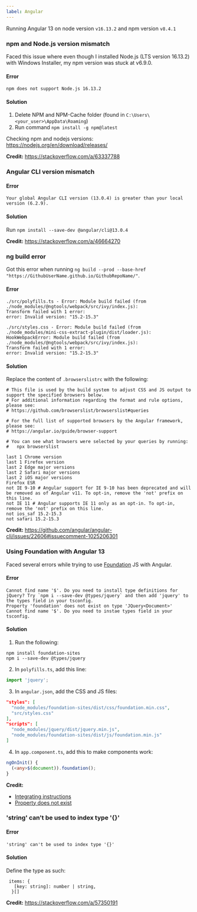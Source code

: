 ```yaml
---
label: Angular
---
```


Running Angular 13 on node version `v16.13.2` and npm version `v8.4.1`

### npm and Node.js version mismatch

Faced this issue where even though I installed Node.js (LTS version 16.13.2) with Windows Installer, my npm version was stuck at v6.9.0.

#### Error 
`npm does not support Node.js 16.13.2`

#### Solution
1. Delete NPM and NPM-Cache folder (found in `C:\Users\<your_user>\AppData\Roaming`)
2. Run command `npm install -g npm@latest`

Checking npm and nodejs versions: <a href="https://nodejs.org/en/download/releases/" target="_blank">https://nodejs.org/en/download/releases/</a>

**Credit:** <a href="https://stackoverflow.com/a/63337788" target="_blank">https://stackoverflow.com/a/63337788</a>

### Angular CLI version mismatch

#### Error
`Your global Angular CLI version (13.0.4) is greater than your local version (6.2.9).`

#### Solution
Run `npm install --save-dev @angular/cli@13.0.4`

**Credit:** <a href="https://stackoverflow.com/a/46664270" target="_blank">https://stackoverflow.com/a/46664270</a>

### ng build error

Got this error when running `ng build --prod --base-href "https://GithubUserName.github.io/GithubRepoName/"`.

#### Error 
```
./src/polyfills.ts - Error: Module build failed (from ./node_modules/@ngtools/webpack/src/ivy/index.js):
Transform failed with 1 error:
error: Invalid version: "15.2-15.3"

./src/styles.css - Error: Module build failed (from ./node_modules/mini-css-extract-plugin/dist/loader.js):
HookWebpackError: Module build failed (from ./node_modules/@ngtools/webpack/src/ivy/index.js):
Transform failed with 1 error:
error: Invalid version: "15.2-15.3"
```

#### Solution
Replace the content of `.browserslistrc` with the following:
``` ./.browserslistrc
# This file is used by the build system to adjust CSS and JS output to support the specified browsers below.
# For additional information regarding the format and rule options, please see:
# https://github.com/browserslist/browserslist#queries

# For the full list of supported browsers by the Angular framework, please see:
# https://angular.io/guide/browser-support

# You can see what browsers were selected by your queries by running:
#   npx browserslist

last 1 Chrome version
last 1 Firefox version
last 2 Edge major versions
last 2 Safari major versions
last 2 iOS major versions
Firefox ESR
not IE 9-10 # Angular support for IE 9-10 has been deprecated and will be removed as of Angular v11. To opt-in, remove the 'not' prefix on this line.
not IE 11 # Angular supports IE 11 only as an opt-in. To opt-in, remove the 'not' prefix on this line.
not ios_saf 15.2-15.3
not safari 15.2-15.3
```

**Credit:** <a href="https://github.com/angular/angular-cli/issues/22606#issuecomment-1025206301" target="_blank">https://github.com/angular/angular-cli/issues/22606#issuecomment-1025206301</a>

### Using Foundation with Angular 13

Faced several errors while trying to use <a href="https://get.foundation/sites/docs/index.html" target="_blank">Foundation</a> JS with Angular.

#### Error
```
Cannot find name '$'. Do you need to install type definitions for jQuery? Try `npm i --save-dev @types/jquery` and then add 'jquery' to the types field in your tsconfig.
Property 'foundation' does not exist on type 'JQuery<Document>'
Cannot find name '$'. Do you need to instae types field in your tsconfig.
```

#### Solution
1. Run the following:
```
npm install foundation-sites
npm i --save-dev @types/jquery

```
2. In `polyfills.ts`, add this line: 
```./src/polyfills.ts
import 'jquery';
```
3. In `angular.json`, add the CSS and JS files:
```./angular.json
"styles": [
  "node_modules/foundation-sites/dist/css/foundation.min.css",
  "src/styles.css"
],
"scripts": [
  "node_modules/jquery/dist/jquery.min.js",
  "node_modules/foundation-sites/dist/js/foundation.min.js"
]
```
4. In `app.component.ts`, add this to make components work:
``` ./src/app/app.component.ts
ngOnInit() {
  (<any>$(document)).foundation();
}
```

**Credit:** 
- <a href="https://stackoverflow.com/a/52228633" target="_blank">Integrating instructions</a>
- <a href="https://stackoverflow.com/a/24984067" target="_blank">Property does not exist</a>

### 'string' can't be used to index type '{}'

#### Error
```
'string' can't be used to index type '{}'
```

#### Solution
Define the type as such:
```
 items: {
   [key: string]: number | string,
  }[]
```

**Credit:**  <a href="https://stackoverflow.com/a/57350191" target="_blank">https://stackoverflow.com/a/57350191</a>